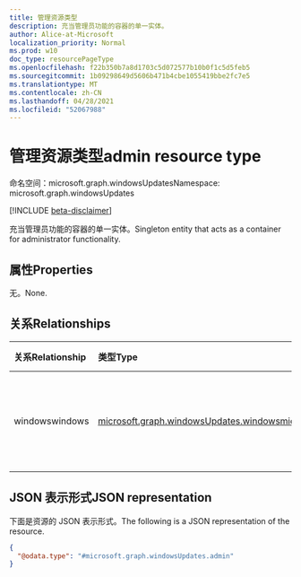 ```yaml
---
title: 管理资源类型
description: 充当管理员功能的容器的单一实体。
author: Alice-at-Microsoft
localization_priority: Normal
ms.prod: w10
doc_type: resourcePageType
ms.openlocfilehash: f22b350b7a8d1703c5d072577b10b0f1c5d5feb5
ms.sourcegitcommit: 1b09298649d5606b471b4cbe1055419bbe2fc7e5
ms.translationtype: MT
ms.contentlocale: zh-CN
ms.lasthandoff: 04/28/2021
ms.locfileid: "52067988"
---
```

# <a name="admin-resource-type"></a><span data-ttu-id="7f965-103">管理资源类型</span><span class="sxs-lookup"><span data-stu-id="7f965-103">admin resource type</span></span>

<span data-ttu-id="7f965-104">命名空间：microsoft.graph.windowsUpdates</span><span class="sxs-lookup"><span data-stu-id="7f965-104">Namespace: microsoft.graph.windowsUpdates</span></span>

[!INCLUDE [beta-disclaimer](../../includes/beta-disclaimer.md)]

<span data-ttu-id="7f965-105">充当管理员功能的容器的单一实体。</span><span class="sxs-lookup"><span data-stu-id="7f965-105">Singleton entity that acts as a container for administrator functionality.</span></span>

## <a name="properties"></a><span data-ttu-id="7f965-106">属性</span><span class="sxs-lookup"><span data-stu-id="7f965-106">Properties</span></span>
<span data-ttu-id="7f965-107">无。</span><span class="sxs-lookup"><span data-stu-id="7f965-107">None.</span></span>

## <a name="relationships"></a><span data-ttu-id="7f965-108">关系</span><span class="sxs-lookup"><span data-stu-id="7f965-108">Relationships</span></span>
|<span data-ttu-id="7f965-109">关系</span><span class="sxs-lookup"><span data-stu-id="7f965-109">Relationship</span></span>|<span data-ttu-id="7f965-110">类型</span><span class="sxs-lookup"><span data-stu-id="7f965-110">Type</span></span>|<span data-ttu-id="7f965-111">说明</span><span class="sxs-lookup"><span data-stu-id="7f965-111">Description</span></span>|
|:---|:---|:---|
|<span data-ttu-id="7f965-112">windows</span><span class="sxs-lookup"><span data-stu-id="7f965-112">windows</span></span>|[<span data-ttu-id="7f965-113">microsoft.graph.windowsUpdates.windows</span><span class="sxs-lookup"><span data-stu-id="7f965-113">microsoft.graph.windowsUpdates.windows</span></span>](../resources/windowsupdates-windows.md)|<span data-ttu-id="7f965-114">充当功能容器的实体。</span><span class="sxs-lookup"><span data-stu-id="7f965-114">Entity that acts as a container for functionality.</span></span> <span data-ttu-id="7f965-115">只读。</span><span class="sxs-lookup"><span data-stu-id="7f965-115">Read-only.</span></span>|

## <a name="json-representation"></a><span data-ttu-id="7f965-116">JSON 表示形式</span><span class="sxs-lookup"><span data-stu-id="7f965-116">JSON representation</span></span>
<span data-ttu-id="7f965-117">下面是资源的 JSON 表示形式。</span><span class="sxs-lookup"><span data-stu-id="7f965-117">The following is a JSON representation of the resource.</span></span>
<!-- {
  "blockType": "resource",
  "@odata.type": "microsoft.graph.windowsUpdates.admin",
  "openType": false
}
-->
``` json
{
  "@odata.type": "#microsoft.graph.windowsUpdates.admin"
}
```

